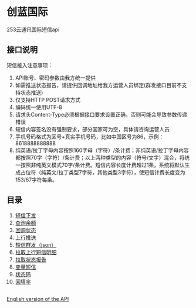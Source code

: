 # 创蓝国际

253云通讯国际短信api

## 接口说明

短信接入注意事项：

1. API账号、密码参数由我方统一提供
2. 如需推送状态报告，请提供回调地址给我方运营人员绑定(群发接口目前不支持状态推送)
3. 仅支持HTTP POST请求方式
4. 编码统一使用UTF-8
5. 请求头Content-Type必须根据接口要求设置正确，否则可能会导致参数传递错误
6. 短信内容签名没有强制要求，部分国家可为空，具体请咨询运营人员
7. 手机号码格式为区号+真实手机号码，比如中国区号为86，示例：8618888888888
8. 纯英语/拉丁字母内容按照160字母（字符）/条计费；非纯英语/拉丁字母内容都按照70字（字符）/条计费；以上两种类型的内容（符号/文字）混合，将统一按照非纯英文模式70字/条计费。短信内容长度计费超过1条，系统将默认生成占位符（纯英文/拉丁类型7字符，其他类型3字符），使短信计费长度变为153/67字符每条。

## 目录

1. [短信下发](docs/messageIssued.md)
2. [查询余额](docs/queryBalance.md)
3. [回调状态](docs/callBack.md)
4. [上行推送](docs/upwardPush.md)
5. [短信群发（json）](docs/groupMessaging.md)
6. [拉取上行短信明细](docs/pullDetail.md)
7. [拉取状态报告](docs/pullCallback.md)
8. [变量短信](docs/variableMessage.md)
9. [状态码](docs/statusCode.md)
10. [回填率](docs/ConversionRate.md)

## 

[English version of the API](englishAPI/README.md)


